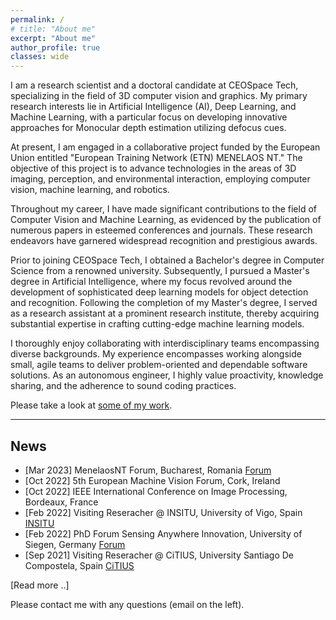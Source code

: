 ```yaml
---
permalink: /
# title: "About me"
excerpt: "About me"
author_profile: true
classes: wide
---
```


I am a research scientist and a doctoral candidate at CEOSpace Tech, specializing in the field of 3D computer vision and graphics. My primary research interests lie in Artificial Intelligence (AI), Deep Learning, and Machine Learning, with a particular focus on developing innovative approaches for Monocular depth estimation utilizing defocus cues.

At present, I am engaged in a collaborative project funded by the European Union entitled "European Training Network (ETN) MENELAOS NT." The objective of this project is to advance technologies in the areas of 3D imaging, perception, and environmental interaction, employing computer vision, machine learning, and robotics.

Throughout my career, I have made significant contributions to the field of Computer Vision and Machine Learning, as evidenced by the publication of numerous papers in esteemed conferences and journals. These research endeavors have garnered widespread recognition and prestigious awards.

Prior to joining CEOSpace Tech, I obtained a Bachelor's degree in Computer Science from a renowned university. Subsequently, I pursued a Master's degree in Artificial Intelligence, where my focus revolved around the development of sophisticated deep learning models for object detection and recognition. Following the completion of my Master's degree, I served as a research assistant at a prominent research institute, thereby acquiring substantial expertise in crafting cutting-edge machine learning models.

I thoroughly enjoy collaborating with interdisciplinary teams encompassing diverse backgrounds. My experience encompasses working alongside small, agile teams to deliver problem-oriented and dependable software solutions. As an autonomous engineer, I highly value proactivity, knowledge sharing, and the adherence to sound coding practices.

Please take a look at [some of my work](/work).

---

## News
- [Mar 2023] MenelaosNT Forum, Bucharest, Romania [Forum](https://andrei2407.github.io/menelaos_nt_forum_bucharest/)
- [Oct 2022] 5th European Machine Vision Forum, Cork, Ireland
- [Oct 2022] IEEE International Conference on Image Processing, Bordeaux, France
- [Feb 2022] Visiting Reseracher @ INSITU, University of Vigo, Spain [INSITU](https://ingenieriainsitu.com/en/)
- [Feb 2022] PhD Forum Sensing Anywhere Innovation, University of Siegen, Germany [Forum](http://phdforum.zess.uni-siegen.de/)
- [Sep 2021] Visiting Reseracher @ CiTIUS, University Santiago De Compostela, Spain [CiTIUS](https://citius.gal/)


[Read more ..]

Please contact me with any questions (email on the left).
